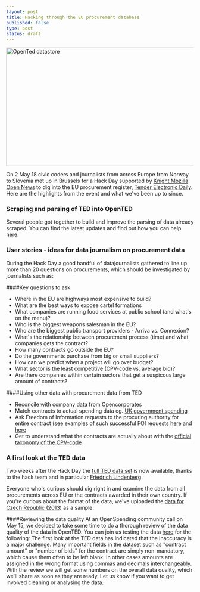 ```yaml
---
layout: post
title: Hacking through the EU procurement database
published: false
type: post
status: draft
---
```


<a href="http://www.flickr.com/photos/94746900@N06/8754972519/" title="OpenTed datastore by anderspedersenOKF, on Flickr"><img src="http://farm4.staticflickr.com/3797/8754972519_7290637fb4_z.jpg" width="640" height="318" alt="OpenTed datastore"></a>

On 2 May 18 civic coders and journalists from across Europe from Norway to Slovenia met up in Brussels for a Hack Day supported by [Knight Mozilla Open News](www.mozillaopennews.org/) to dig into the EU procurement register, [Tender Electronic Daily](ted.europa.eu). Here are the highlights from the event and what we've been up to since. 

### Scraping and parsing of TED into OpenTED 
Several people got together to build and improve the parsing of data already scraped. You can find the latest updates and find out how you can help [here](https://github.com/opented/opented). 

### User stories - ideas for data journalism on procurement data
During the Hack Day a good handful of datajournalists gathered to line up more than 20 questions on procurements, which should be investigated by journalists such as: 

####Key questions to ask
- Where in the EU are highways most expensive to build?
- What are the best ways to expose cartel formations
- What companies are running food services at public school (and what's on the menu)?
- Who is the biggest weapons salesman in the EU?
- Who are the biggest public transport providers - Arriva vs. Connexion?
- What's the relationship between procurement process (time) and what companies gets the contract?
- How many contracts go outside the EU?
- Do the governments purchase from big or small suppliers?
- How can we predict when a project will go over budget?
- What sector is the least competitive (CPV-code vs. average bid)? 
- Are there companies within certain sectors that get a suspicous large amount of contracts?

####Using other data with procurement data from TED
- Reconcile with company data from Opencorporates
- Match contracts to actual spending data eg. [UK government spending](http://openspending.org/ukgov-25k-spending)
- Ask Freedom of Information requests to the procuring authority for entire contract (see examples of such successful FOI requests [here](http://www.asktheeu.org/en/request/292/response/805/attach/2/Signed%20Framework%20Agreement%20with%20Eurocontrol.PDF.pdf) and [here](http://www.asktheeu.org/en/request/293/response/909/attach/3/answer%20del%20BD%20GESTDEM%202012%205786.pdf)
- Get to understand what the contracts are actually about with the [official taxonomy of the CPV-code](http://simap.europa.eu/codes-and-nomenclatures/codes-cpv/codes-cpv_en.htm)

### A first look at the TED data
Two weeks after the Hack Day the [full TED data set](http://opented.pudo.org) is now available, thanks to the hack team and in particular [Friedrich Lindenberg](twitter.com/pudo).

Everyone who's curious should dig right in and examine the data from all procurements across EU or the contracts awarded in their own country. If you're curious about the format of the data, we've uploaded the [data for Czech Republic (2013)](https://docs.google.com/a/okfn.org/spreadsheet/ccc?key=0AvdkMlz2NopEdEtxU3dDYktRT3ltbTdadnZBcmdaVVE#gid=0) as a sample. 

####Reviewing the data quality
At an OpenSpending community call on May 15, we decided to take some time to do a thorough review of the data quality of the data in OpenTED.
You can join us testing the data [here](https://docs.google.com/a/okfn.org/document/d/16tXDgtMQVIX5TnzWPPZScRZEd0FkW14Zcc_lche5T_w/edit#) for the following:
The first look at the TED data has indicated that the inaccuracy is a major challenge. Many important fields in the dataset such as "contract amount" or "number of bids" for the contract are simply non-mandatory, which cause them often to be left blank. In other cases amounts are assigned in the wrong format using commas and decimals interchangeably. With the review we will get some numbers on the overall data quality, which we'll share as soon as they are ready. Let us know if you want to get involved cleaning or analysing the data.  


